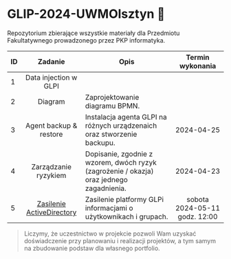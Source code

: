 # GLIP-2024-UWMOlsztyn :rocket:

Repozytorium zbierające wszystkie materiały dla Przedmiotu Fakultatywnego prowadzonego przez PKP informatyka.

| **ID** |                              **Zadanie**                               | **Opis**                                                                                 |     **Termin wykonania**      |
| ------ | :--------------------------------------------------------------------: | ---------------------------------------------------------------------------------------- | :---------------------------: |
| 1      |                         Data injection w GLPI                          |                                                                                          |                               |
| 2      |                                Diagram                                 | Zaprojektowanie diagramu BPMN.                                                           |                               |
| 3      |                         Agent backup & restore                         | Instalacja agenta GLPI na różnych urządzenaich oraz stworzenie backupu.                  |          2024-04-25           |
| 4      |                          Zarządzanie ryzykiem                          | Dopisanie, zgodnie z wzorem, dwóch ryzyk (zagrożenie / okazja) oraz jednego zagadnienia. |          2024-04-23           |
| 5      | [Zasilenie ActiveDirectory](05_active_directory_z_pliku_csv/README.md) | Zasilenie platformy GLPi informacjami o użytkownikach i grupach.                         | sobota 2024-05-11 godz. 12:00 |

> Liczymy, że uczestnictwo w projekcie pozwoli Wam uzyskać doświadczenie przy planowaniu
> i realizacji projektów, a tym samym na zbudowanie podstaw dla własnego portfolio.
